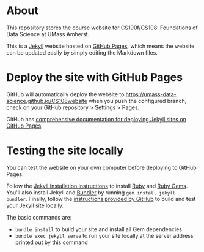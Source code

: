 # About
This repository stores the course website for CS190f/CS108: Foundations of Data Science at UMass Amherst.

This is a [Jekyll](https://jekyllrb.com/) website hosted on [GitHub Pages](https://pages.github.com/), which means the website can be updated easily by simply editing the Markdown files.

# Deploy the site with GitHub Pages
GitHub will automatically deploy the website to <https://umass-data-science.github.io/CS108website> when you push the configured branch, check on your GitHub repository > Settings > Pages.

GitHub has [comprehensive documentation for deploying Jekyll sites on GitHub Pages](https://docs.github.com/en/pages/setting-up-a-github-pages-site-with-jekyll/about-github-pages-and-jekyll).

# Testing the site locally
You can test the website on your own computer before deploying to GitHub Pages.

Follow the [Jekyll Installation instructions](https://jekyllrb.com/docs/installation/) to install [Ruby](https://www.ruby-lang.org/en/) and [Ruby Gems](https://rubygems.org/pages/download). You'll also install Jekyll and [Bundler](https://bundler.io/) by running `gem install jekyll bundler`. Finally, follow the [instructions provided by GitHub](https://docs.github.com/en/pages/setting-up-a-github-pages-site-with-jekyll/testing-your-github-pages-site-locally-with-jekyll) to build and test your Jekyll site locally.

The basic commands are:
- `bundle install` to build your site and install all Gem dependencies
- `bundle exec jekyll serve` to run your site locally at the server address printed out by this command